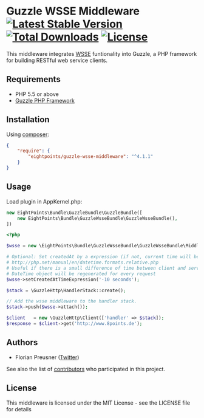 Guzzle WSSE Middleware<br />[![Latest Stable Version](https://poser.pugx.org/eightpoints/guzzle-wsse-middleware/v/stable.png)](https://packagist.org/packages/eightpoints/guzzle-wsse-middleware) [![Total Downloads](https://poser.pugx.org/eightpoints/guzzle-wsse-middleware/downloads.png)](https://packagist.org/packages/eightpoints/guzzle-wsse-middleware) [![License](https://poser.pugx.org/eightpoints/guzzle-wsse-middleware/license.svg)](https://packagist.org/packages/eightpoints/guzzle-wsse-middleware)
==================
This middleware integrates [WSSE][1] funtionality into Guzzle, a PHP framework for building RESTful web service clients.


Requirements
------------
 - PHP 5.5 or above
 - [Guzzle PHP Framework][2]

 
Installation
------------
Using [composer][3]:

``` json
{
    "require": {
        "eightpoints/guzzle-wsse-middleware": "^4.1.1"
    }
}
```


Usage
-----
Load plugin in AppKernel.php:
``` php
new EightPoints\Bundle\GuzzleBundle\GuzzleBundle([
    new EightPoints\Bundle\GuzzleWsseBundle\GuzzleWsseBundle(),
])
```


``` php
<?php 

$wsse = new \EightPoints\Bundle\GuzzleWsseBundle\GuzzleWsseBundle\Middleware\WsseAuthMiddleware($username, $password);

# Optional: Set createdAt by a expression (if not, current time will be used automatically)
# http://php.net/manual/en/datetime.formats.relative.php
# Useful if there is a small difference of time between client and server
# DateTime object will be regenerated for every request
$wsse->setCreatedAtTimeExpression('-10 seconds');

$stack = \GuzzleHttp\HandlerStack::create();

// Add the wsse middleware to the handler stack.
$stack->push($wsse->attach());

$client   = new \GuzzleHttp\Client(['handler' => $stack]);
$response = $client->get('http://www.8points.de');
```


Authors
-------
 - Florian Preusner ([Twitter][4])

See also the list of [contributors][5] who participated in this project.


License
-------
This middleware is licensed under the MIT License - see the LICENSE file for details

[1]: http://www.xml.com/pub/a/2003/12/17/dive.html
[2]: http://guzzlephp.org/
[3]: https://getcomposer.org/
[4]: http://twitter.com/floeH
[5]: https://github.com/8p/guzzle-wsse-middleware/contributors
